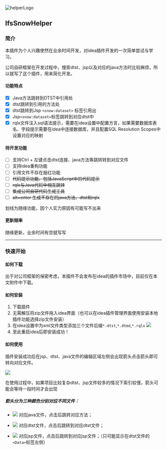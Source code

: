 ![helperLogo](D:\WorkSpace\Project\personal\IfsSnowHelper\src\main\resources\META-INF\pluginIcon.svg "helperLogo")

## IfsSnowHelper
### 简介
本插件为个人兴趣使然在业余时间开发，对idea插件开发的一次简单尝试与学习。

公司自研框架在开发过程中，搜索dtst、jsp以及对应的java方法时比较麻烦，所以就写了这个插件，用来简化开发。

#### 功能特点

- [x] Java方法跳转到DTST中引用处
- [x] dtst跳转到引用的方法处
- [x] dtst跳转到Jsp `<snow:dataset>` 标签引用出
- [x] Jsp`<snow:dataset>`标签跳转到对应dtst中
- [x] rqlx文件注入sql语法提示，需要在idea设置中配置方言，如果需要数据库表名、字段提示需要在idea中连接数据库，并且配置SQL Resolution Scopes中设置对应的映射

#### 待开发功能

- [ ] 支持Ctrl + 左键点击dtst连接、java方法等跳转转到对应文件
- [ ] 支持idea重构功能
- [ ] 引用文件不存在报红功能
- [ ] ~~代码提示功能、包括JavaScript中的代码提示~~
- [ ] ~~rqlx与Java代码中相互跳转~~
- [ ] ~~集成公司自研代码生成工具~~
- [ ] ~~alt+enter 生成不存在的java方法、dtst和rqlx~~

划线为随缘功能，因个人实力原因有可能写不出来

#### 更新频率

随缘更新，业余时间有空就写写

---

### 快速开始


#### 如何下载

出于对公司框架的保密考虑，本插件不会发布在idea的插件市场中，目前仅在本文附件中下载。

#### 如何安装

1. 下载插件
2. 无需解压将zip文件拖入idea界面（也可以在idea插件管理界面使用安装本地插件功能选择zip文件安装）
3. 在idea设置中为xml文件类型添加三个文件后缀`*.dtst`,`*.dtmd`,`*.rqlx`
   ![](D:\WorkSpace\Project\personal\IfsSnowHelper\src\main\resources\img\fileType.png)
4. 至此重启idea后即安装成功！

#### 如何使用
插件安装成功后在jsp、dtst、java文件的编辑区域左侧会出现箭头点击箭头即可转向对应文件。

![](D:\WorkSpace\Project\personal\IfsSnowHelper\src\main\resources\img\arrow.png)

在使用过程中，如果项目比较复杂dtst、jsp文件较多的情况下索引较慢，箭头可能会等待一段时间才会出现

##### 箭头分为三种颜色分别对应不同文件：

- ![](D:\WorkSpace\Project\personal\IfsSnowHelper\src\main\resources\icons\go-blue.svg) 对应java文件，点击后跳转对应方法；

- ![](D:\WorkSpace\Project\personal\IfsSnowHelper\src\main\resources\icons\go-green.svg) 对应dtst文件，点击后跳转到对应dtst文件；

- ![](D:\WorkSpace\Project\personal\IfsSnowHelper\src\main\resources\icons\go-yellow.svg) 
  对应jsp文件，点击后跳转到对应jsp文件；（只可能显示在dtst文件的`<Data>`标签左侧）
